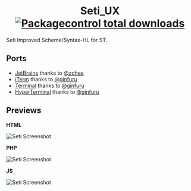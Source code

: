 <h1 align="center" style="border: none">
    Seti_UX
    <br>
    <a href="https://packagecontrol.io/packages/Seti_UX/"><img src="https://img.shields.io/packagecontrol/dt/Seti_UX.svg" alt="Packagecontrol total downloads" /></a>
</h1>

Seti Improved Scheme/Syntax-HL for ST.

## Ports

* [JetBrains](https://github.com/zchee/Seti_JetBrains) thanks to [@zchee](https://github.com/zchee)
* [iTerm](https://github.com/ginfuru/iTerm-Seti_UX) thanks to [@ginfuru](https://github.com/ginfuru)
* [Terminal](https://github.com/ginfuru/iTerm-Seti_UX) thanks to [@ginfuru](https://github.com/ginfuru)
* [HyperTerminal](https://github.com/ginfuru/iTerm-Seti_UX) thanks to [@ginfuru](https://github.com/ginfuru)

## Previews

**HTML**

![Seti Screenshot](./ss/html.jpg)

**PHP**

![Seti Screenshot](./ss/php.jpg)

**JS**

![Seti Screenshot](./ss/js.jpg)
